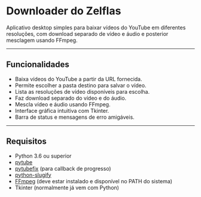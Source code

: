 # Downloader do Zelflas

Aplicativo desktop simples para baixar vídeos do YouTube em diferentes resoluções, com download separado de vídeo e áudio e posterior mesclagem usando FFmpeg.

---

## Funcionalidades

- Baixa vídeos do YouTube a partir da URL fornecida.
- Permite escolher a pasta destino para salvar o vídeo.
- Lista as resoluções de vídeo disponíveis para escolha.
- Faz download separado do vídeo e do áudio.
- Mescla vídeo e áudio usando FFmpeg.
- Interface gráfica intuitiva com Tkinter.
- Barra de status e mensagens de erro amigáveis.

---

## Requisitos

- Python 3.6 ou superior
- [pytube](https://pytube.io/en/latest/)
- [pytubefix](https://github.com/ipeirotis/pytube-fix) (para callback de progresso)
- [python-slugify](https://github.com/un33k/python-slugify)
- [FFmpeg](https://ffmpeg.org/) (deve estar instalado e disponível no PATH do sistema)
- Tkinter (normalmente já vem com Python)
